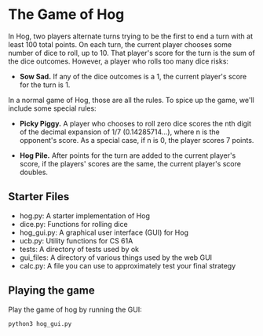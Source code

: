 # The Game of Hog
In Hog, two players alternate turns trying to be the first to end a turn with at least 100 total points. On each turn, the current player chooses some number of dice to roll, up to 10. That player's score for the turn is the sum of the dice outcomes. However, a player who rolls too many dice risks:

- __Sow Sad.__ If any of the dice outcomes is a 1, the current player's score for the turn is 1.

In a normal game of Hog, those are all the rules. To spice up the game, we'll include some special rules:

- __Picky Piggy.__ A player who chooses to roll zero dice scores the nth digit of the decimal expansion of 1/7 (0.14285714...), where n is the opponent's score. As a special case, if n is 0, the player scores 7 points.

- __Hog Pile.__ After points for the turn are added to the current player's score, if the players' scores are the same, the current player's score doubles.

## Starter Files
- hog.py: A starter implementation of Hog
- dice.py: Functions for rolling dice
- hog_gui.py: A graphical user interface (GUI) for Hog 
- ucb.py: Utility functions for CS 61A
- tests: A directory of tests used by ok
- gui_files: A directory of various things used by the web GUI
- calc.py: A file you can use to approximately test your final strategy

## Playing the game
Play the game of hog by running the GUI:

`python3 hog_gui.py`

